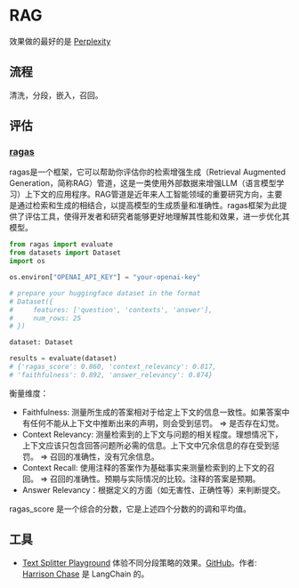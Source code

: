 # RAG
效果做的最好的是 [Perplexity](https://www.perplexity.ai/)

## 流程
清洗，分段，嵌入，召回。

## 评估
### [ragas](https://github.com/explodinggradients/ragas)
ragas是一个框架，它可以帮助你评估你的检索增强生成（Retrieval Augmented Generation，简称RAG）管道，这是一类使用外部数据来增强LLM（语言模型学习）上下文的应用程序。RAG管道是近年来人工智能领域的重要研究方向，主要是通过检索和生成的相结合，以提高模型的生成质量和准确性。ragas框架为此提供了评估工具，使得开发者和研究者能够更好地理解其性能和效果，进一步优化其模型。

```python
from ragas import evaluate
from datasets import Dataset
import os

os.environ["OPENAI_API_KEY"] = "your-openai-key"

# prepare your huggingface dataset in the format
# Dataset({
#     features: ['question', 'contexts', 'answer'],
#     num_rows: 25
# })

dataset: Dataset

results = evaluate(dataset)
# {'ragas_score': 0.860, 'context_relevancy': 0.817,
# 'faithfulness': 0.892, 'answer_relevancy': 0.874}
```

衡量维度：
* Faithfulness: 测量所生成的答案相对于给定上下文的信息一致性。如果答案中有任何不能从上下文中推断出来的声明，则会受到惩罚。 => 是否存在幻觉。
* Context Relevancy: 测量检索到的上下文与问题的相关程度。理想情况下，上下文应该只包含回答问题所必需的信息。上下文中冗余信息的存在受到惩罚。  => 召回的准确性，没有冗余信息。
* Context Recall: 使用注释的答案作为基础事实来测量检索到的上下文的召回。 => 召回的准确性。预期与实际情况的比较。注释的答案是预期。
* Answer Relevancy：根据定义的方面（如无害性、正确性等）来判断提交。

ragas_score 是一个综合的分数，它是上述四个分数的的调和平均值。

## 工具
* [Text Splitter Playground](https://langchain-text-splitter.streamlit.app/) 体验不同分段策略的效果。[GitHub](https://github.com/langchain-ai/text-split-explorer)。作者: [Harrison Chase](https://twitter.com/hwchase17) 是 LangChain 的。